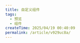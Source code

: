 ```yaml
---
title: 自定义组件
tags:
  - 预览
  - 组件
createTime: 2025/04/19 00:40:09
permalink: /article/v929uc8a/
---
```


<CustomComponent />
